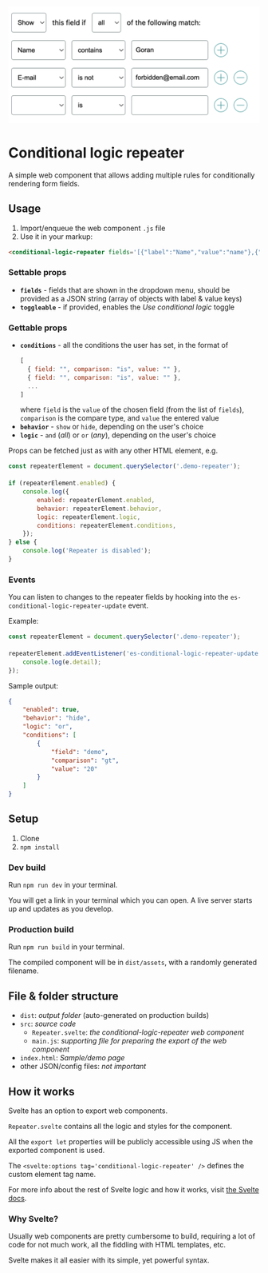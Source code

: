 ![Screenshot of the component](./screenshot.png)

# Conditional logic repeater

A simple web component that allows adding multiple rules for conditionally rendering form fields.

## Usage

1. Import/enqueue the web component `.js` file
2. Use it in your markup:

```html
<conditional-logic-repeater fields='[{"label":"Name","value":"name"},{"label":"E-mail","value":"email"},{"label":"Date of birth","value":"dob"}]'></conditional-logic-repeater>
```

### Settable props

- **`fields`** - fields that are shown in the dropdown menu, should be provided as a JSON string (array of objects with label & value keys)
- **`toggleable`** - if provided, enables the *Use conditional logic* toggle

### Gettable props

- **`conditions`** - all the conditions the user has set,
  in the format of
  ```js
  [
    { field: "", comparison: "is", value: "" },
    { field: "", comparison: "is", value: "" },
	...
  ]
  ```
  where `field` is the `value` of the chosen field (from the list of `fields`), `comparison` is the compare type, and `value` the entered value
- **`behavior`** - `show` or `hide`, depending on the user's choice
- **`logic`** - `and` (*all*) or `or` (*any*), depending on the user's choice

Props can be fetched just as with any other HTML element, e.g.
```js
const repeaterElement = document.querySelector('.demo-repeater');

if (repeaterElement.enabled) {
	console.log({
		enabled: repeaterElement.enabled,
		behavior: repeaterElement.behavior,
		logic: repeaterElement.logic,
		conditions: repeaterElement.conditions,
	});
} else {
	console.log('Repeater is disabled');
}
```

### Events
You can listen to changes to the repeater fields by hooking into the `es-conditional-logic-repeater-update` event.

Example:
```js
const repeaterElement = document.querySelector('.demo-repeater');

repeaterElement.addEventListener('es-conditional-logic-repeater-update', (e) => {
	console.log(e.detail);
});
```

Sample output:
```json
{
    "enabled": true,
    "behavior": "hide",
    "logic": "or",
    "conditions": [
        {
            "field": "demo",
            "comparison": "gt",
            "value": "20"
        }
    ]
}
```

## Setup

1. Clone
2. `npm install`

### Dev build
Run `npm run dev` in your terminal.

You will get a link in your terminal which you can open. A live server starts up and updates as you develop.

### Production build
Run `npm run build` in your terminal.

The compiled component will be in `dist/assets`, with a randomly generated filename.

## File & folder structure

- `dist`: _output folder_ (auto-generated on production builds)
- `src`: _source code_
  - `Repeater.svelte`: _the conditional-logic-repeater web component_
  - `main.js`: _supporting file for preparing the export of the web component_
- `index.html`: _Sample/demo page_
- other JSON/config files: _not important_

## How it works

Svelte has an option to export web components.

`Repeater.svelte` contains all the logic and styles for the component.

All the `export let` properties will be publicly accessible using JS when the exported component is used.

The `<svelte:options tag='conditional-logic-repeater' />` defines the custom element tag name.

For more info about the rest of Svelte logic and how it works, visit [the Svelte docs](https://svelte.dev/docs).


### Why Svelte?
Usually web components are pretty cumbersome to build, requiring a lot of code for not much work, all the fiddling with HTML templates, etc.

Svelte makes it all easier with its simple, yet powerful syntax.
